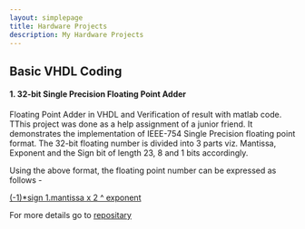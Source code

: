 ```yaml
---
layout: simplepage
title: Hardware Projects
description: My Hardware Projects
---
```


## Basic VHDL Coding

#### 1. 32-bit Single Precision Floating Point Adder

Floating Point Adder in VHDL and Verification of result with matlab code. TThis project was done as a help assignment of a junior friend. It demonstrates the implementation of IEEE-754 Single Precision floating point format. The 32-bit floating number is divided into 3 parts viz. Mantissa, Exponent and the Sign bit of length 23, 8 and 1 bits accordingly.

Using the above format, the floating point number can be expressed as follows -

[(-1)*sign 1.mantissa x 2 ^ exponent](http://www.sciweavers.org/tex2img.php?eq=%28-1%29^s^i^g^n*%28+1.mantissa%29*2^e^x^p^o^n^e^n^t&bc=White&fc=Black&im=jpg&fs=12&ff=arev&edit=)

For more details go to [repositary](https://github.com/prashal/fp_adder) 
